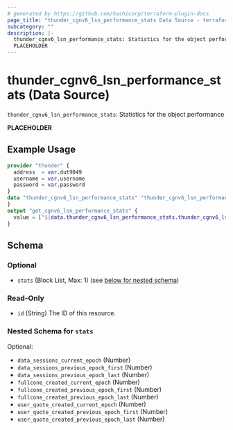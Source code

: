 ```yaml
---
# generated by https://github.com/hashicorp/terraform-plugin-docs
page_title: "thunder_cgnv6_lsn_performance_stats Data Source - terraform-provider-thunder"
subcategory: ""
description: |-
  thunder_cgnv6_lsn_performance_stats: Statistics for the object performance
  PLACEHOLDER
---
```


# thunder_cgnv6_lsn_performance_stats (Data Source)

`thunder_cgnv6_lsn_performance_stats`: Statistics for the object performance

__PLACEHOLDER__

## Example Usage

```terraform
provider "thunder" {
  address  = var.dut9049
  username = var.username
  password = var.password
}
data "thunder_cgnv6_lsn_performance_stats" "thunder_cgnv6_lsn_performance_stats" {
}
output "get_cgnv6_lsn_performance_stats" {
  value = ["${data.thunder_cgnv6_lsn_performance_stats.thunder_cgnv6_lsn_performance_stats}"]
}
```

<!-- schema generated by tfplugindocs -->
## Schema

### Optional

- `stats` (Block List, Max: 1) (see [below for nested schema](#nestedblock--stats))

### Read-Only

- `id` (String) The ID of this resource.

<a id="nestedblock--stats"></a>
### Nested Schema for `stats`

Optional:

- `data_sessions_current_epoch` (Number)
- `data_sessions_previous_epoch_first` (Number)
- `data_sessions_previous_epoch_last` (Number)
- `fullcone_created_current_epoch` (Number)
- `fullcone_created_previous_epoch_first` (Number)
- `fullcone_created_previous_epoch_last` (Number)
- `user_quote_created_current_epoch` (Number)
- `user_quote_created_previous_epoch_first` (Number)
- `user_quote_created_previous_epoch_last` (Number)


